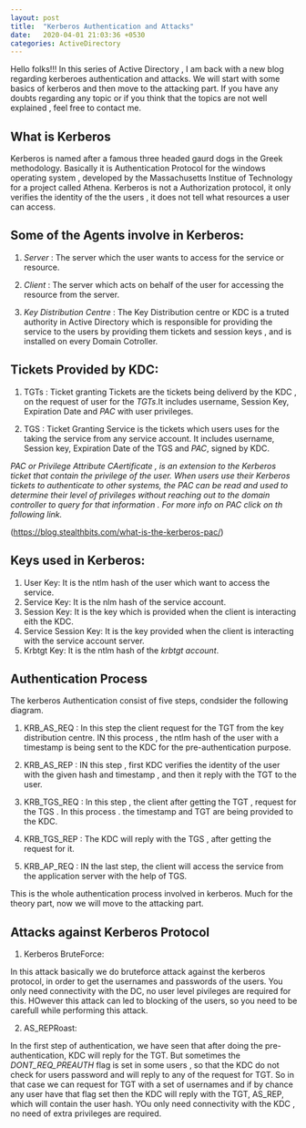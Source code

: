 ```yaml
---
layout: post
title:  "Kerberos Authentication and Attacks"
date:   2020-04-01 21:03:36 +0530
categories: ActiveDirectory
---
```


Hello folks!!! In this series of Active Directory , I am back with a new blog regarding kerberoes authentication and attacks. We will start with some basics of kerberos and then move to the attacking part. If you have any doubts regarding any topic or if you think that the topics are not well explained , feel free to contact me.

## What is Kerberos

Kerberos is named after a famous three headed gaurd dogs in the Greek methodology. Basically it is Authentication Protocol for the windows operating system , developed by the Massachusetts Institue of Technology for a project called Athena. Kerberos is not a Authorization protocol, it only verifies the identity of the the users , it does not tell what resources a user can access. 

## Some of the Agents involve in Kerberos:

1. *Server* : The server which the user wants to access for the service or resource.

2. *Client* : The server which acts on behalf of the user for accessing the resource from the server.

3. *Key Distribution Centre* : The Key Distribution centre or KDC is a truted authority in Active Directory which is responsible for providing the service to the users by providing them tickets and session keys , and is installed on every Domain Cotroller.

## Tickets Provided by KDC:

1. TGTs : Ticket granting Tickets are the tickets being deliverd by the KDC , on the request of user for the *TGTs*.It includes username, Session Key, Expiration Date and *PAC* with user privileges.

2. TGS : Ticket Granting Service is the tickets which users uses for the taking the service from any service account. It includes 
username, Session key, Expiration Date of the TGS and *PAC*, signed by KDC.

*PAC or Privilege Attribute CAertificate , is an extension to the Kerberos ticket that contain the privilege of the user. When users use their Kerberos tickets to authenticate to other systems, the PAC can be read and used to determine their level of privileges without reaching out to the domain controller to query for that information . For more info on PAC click on th following link.*

(https://blog.stealthbits.com/what-is-the-kerberos-pac/)


## Keys used in Kerberos:

1. User Key: It is the ntlm hash of the user which want to access the service.
2. Service Key: It is the nlm hash of the service account.
3. Session Key: It is the key which is provided when the client is interacting eith the KDC.
4. Service Session Key: It is the key provided when the client is interacting with the service account server.
5. Krbtgt Key: It is the ntlm hash of the *krbtgt account*.


## Authentication Process 

The kerberos Authentication consist of five steps, condsider the following diagram.

1. KRB_AS_REQ : In this step the client request for the TGT from the key distribution centre. IN this process , the ntlm hash of the user with a timestamp is being sent to the KDC for the pre-authentication purpose.

2. KRB_AS_REP : IN this step , first KDC verifies the identity of the user with the given hash and timestamp , and then it reply with the TGT to the user. 

3. KRB_TGS_REQ : In this step , the client after getting the TGT , request for the TGS . In this process . the timestamp and TGT are being provided to the KDC.

4. KRB_TGS_REP : The KDC will reply with the TGS , after getting the request for it.

5. KRB_AP_REQ  : IN the last step, the client will access the service from the application server with the help of TGS.

This is the whole authentication process involved in kerberos. Much for the theory part, now we will move to the attacking part.

## Attacks against Kerberos Protocol

1. Kerberos BruteForce:

In this attack basically we do bruteforce attack against the kerberos protocol, in order to get the usernames and passwords of the users. You only need connectivity with the DC, no user level pivileges are required for this. HOwever this attack can led to blocking of the users, so you need to be carefull while performing this attack.


2. AS_REPRoast:

In the first step of authentication, we have seen that after doing the pre-authentication, KDC will reply for the TGT. But sometimes the *DONT_REQ_PREAUTH* flag is set in some users , so that the KDC do not check for users password and will reply to any of the request for TGT. So in that case we can request for TGT with a set of usernames and if by chance any user have that flag set then the KDC will reply with the TGT, AS_REP, which will contain the user hash. YOu only need connectivity with the KDC , no need of extra privileges are required.




